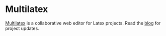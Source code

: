 Multilatex
==========

[Multilatex][multilatex] is a collaborative web editor for Latex projects. Read
the [blog][blog] for project updates.

[multilatex]: http://multilatex.com
[blog]: http://blog.multilatex.com
